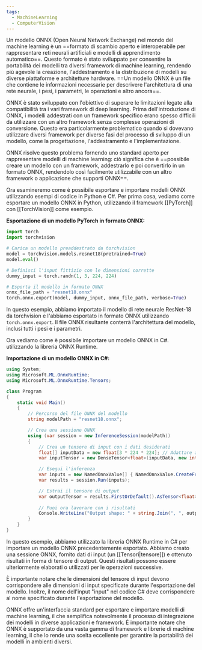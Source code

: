 ```yaml
---
tags:
  - MachineLearning
  - ComputerVision
---
```

Un modello ONNX (Open Neural Network Exchange) nel mondo del machine learning è un ==formato di scambio aperto e interoperabile per rappresentare reti neurali artificiali e modelli di apprendimento automatico==.
Questo formato è stato sviluppato per consentire la portabilità dei modelli tra diversi framework di machine learning, rendendo più agevole la creazione, l'addestramento e la distribuzione di modelli su diverse piattaforme e architetture hardware.
==Un modello ONNX è un file che contiene le informazioni necessarie per descrivere l'architettura di una rete neurale, i pesi, i parametri, le operazioni e altro ancora==.

ONNX è stato sviluppato con l'obiettivo di superare le limitazioni legate alla compatibilità tra i vari framework di deep learning.
Prima dell'introduzione di ONNX, i modelli addestrati con un framework specifico erano spesso difficili da utilizzare con un altro framework senza complesse operazioni di conversione.
Questo era particolarmente problematico quando si dovevano utilizzare diversi framework per diverse fasi del processo di sviluppo di un modello, come la progettazione, l'addestramento e l'implementazione.

ONNX risolve questo problema fornendo uno standard aperto per rappresentare modelli di machine learning: ciò significa che è ==possibile creare un modello con un framework, addestrarlo e poi convertirlo in un formato ONNX, rendendolo così facilmente utilizzabile con un altro framework o applicazione che supporti ONNX==. 

Ora esamineremo come è possibile esportare e importare modelli ONNX utilizzando esempi di codice in Python e C#. Per prima cosa, vediamo come esportare un modello ONNX in Python, utilizzando il framework [[PyTorch]] con [[TorchVision]] come esempio.

**Esportazione di un modello PyTorch in formato ONNX:**

```python
import torch
import torchvision

# Carica un modello preaddestrato da torchvision
model = torchvision.models.resnet18(pretrained=True)
model.eval()

# Definisci l'input fittizio con le dimensioni corrette
dummy_input = torch.randn(1, 3, 224, 224)

# Esporta il modello in formato ONNX
onnx_file_path = "resnet18.onnx"
torch.onnx.export(model, dummy_input, onnx_file_path, verbose=True)
```

In questo esempio, abbiamo importato il modello di rete neurale ResNet-18 da torchvision e l'abbiamo esportato in formato ONNX utilizzando `torch.onnx.export`.
Il file ONNX risultante conterrà l'architettura del modello, inclusi tutti i pesi e i parametri.

Ora vediamo come è possibile importare un modello ONNX in C#. utilizzando la libreria ONNX Runtime.

**Importazione di un modello ONNX in C#:**

```csharp
using System;
using Microsoft.ML.OnnxRuntime;
using Microsoft.ML.OnnxRuntime.Tensors;

class Program
{
    static void Main()
    {
        // Percorso del file ONNX del modello
        string modelPath = "resnet18.onnx";

        // Crea una sessione ONNX
        using (var session = new InferenceSession(modelPath))
        {
            // Crea un tensore di input con i dati desiderati
            float[] inputData = new float[3 * 224 * 224]; // Adattare alle dimensioni del modello
            var inputTensor = new DenseTensor<float>(inputData, new int[] { 1, 3, 224, 224 });

            // Esegui l'inferenza
            var inputs = new NamedOnnxValue[] { NamedOnnxValue.CreateFromTensor("input", inputTensor) };
            var results = session.Run(inputs);

            // Estrai il tensore di output
            var outputTensor = results.FirstOrDefault().AsTensor<float>();
            
            // Puoi ora lavorare con i risultati
            Console.WriteLine("Output shape: " + string.Join(", ", outputTensor.Dimensions));
        }
    }
}
```

In questo esempio, abbiamo utilizzato la libreria ONNX Runtime in C# per importare un modello ONNX precedentemente esportato. Abbiamo creato una sessione ONNX, fornito dati di input (un [[Tensori|tensore]]) e ottenuto risultati in forma di tensore di output. Questi risultati possono essere ulteriormente elaborati o utilizzati per le operazioni successive.

È importante notare che le dimensioni del tensore di input devono corrispondere alle dimensioni di input specificate durante l'esportazione del modello. Inoltre, il nome dell'input "input" nel codice C# deve corrispondere al nome specificato durante l'esportazione del modello.

ONNX offre un'interfaccia standard per esportare e importare modelli di machine learning, il che semplifica notevolmente il processo di integrazione dei modelli in diverse applicazioni e framework.
È importante notare che ONNX è supportato da una vasta gamma di framework e librerie di machine learning, il che lo rende una scelta eccellente per garantire la portabilità dei modelli in ambienti diversi.